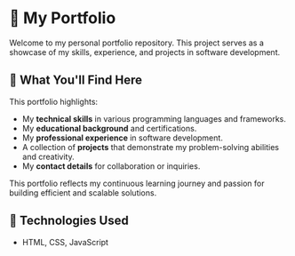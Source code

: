 # 🚀 My Portfolio

Welcome to my personal portfolio repository. This project serves as a showcase of my skills, experience, and projects in software development.  

## 🌟 What You'll Find Here  
This portfolio highlights:  
- My **technical skills** in various programming languages and frameworks.  
- My **educational background** and certifications.  
- My **professional experience** in software development.  
- A collection of **projects** that demonstrate my problem-solving abilities and creativity.  
- My **contact details** for collaboration or inquiries.  

This portfolio reflects my continuous learning journey and passion for building efficient and scalable solutions.  

## 🔧 Technologies Used
- HTML, CSS, JavaScript
